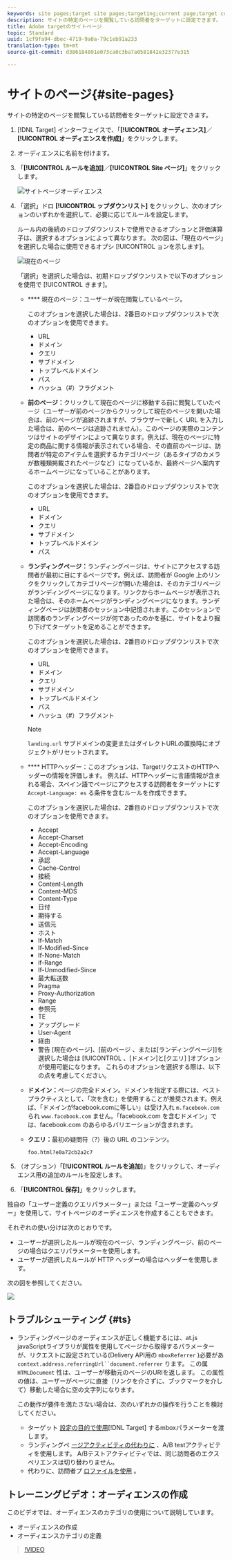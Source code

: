```yaml
---
keywords: site pages;target site pages;targeting;current page;target current page;previous page;target previous page;landing page;target landing page;http header
description: サイトの特定のページを閲覧している訪問者をターゲットに設定できます。
title: Adobe targetのサイトページ
topic: Standard
uuid: 1cf9fa94-dbec-4719-9a0a-79c1eb91a233
translation-type: tm+mt
source-git-commit: d386184891e073ca0c3ba7a0581842e32377e315

---
```



# サイトのページ{#site-pages}

サイトの特定のページを閲覧している訪問者をターゲットに設定できます。

1. [!DNL Target] インターフェイスで、「**[!UICONTROL オーディエンス]**／**[!UICONTROL オーディエンスを作成]**」をクリックします。
1. オーディエンスに名前を付けます。
1. 「**[!UICONTROL ルールを追加]**／**[!UICONTROL Site ページ]**」をクリックします。

   ![サイトページオーディエンス](assets/target_site_pages.png)

1. 「選択」ドロ **[!UICONTROL ップダウンリスト]** をクリックし、次のオプションのいずれかを選択して、必要に応じてルールを設定します。

   ルール内の後続のドロップダウンリストで使用できるオプションと評価演算子は、選択するオプションによって異なります。 次の図は、「現在のページ」を選択した場合に使用できるオプシ [!UICONTROL ョンを示します]。

   ![現在のページ](/help/c-target/c-audiences/c-target-rules/assets/current-page.png)

   「選択」を選択した場合は、初期ドロップダウンリストで以下のオプションを使用で [!UICONTROL きます]。

   * **** 現在のページ：ユーザーが現在閲覧しているページ。

      このオプションを選択した場合は、2番目のドロップダウンリストで次のオプションを使用できます。

      * URL
      * ドメイン
      * クエリ
      * サブドメイン
      * トップレベルドメイン
      * パス
      * ハッシュ（#）フラグメント
   * **前のページ：**&#x200B;クリックして現在のページに移動する前に閲覧していたページ（ユーザーが前のページからクリックして現在のページを開いた場合は、前のページが追跡されますが、ブラウザーで新しく URL を入力した場合は、前のページは追跡されません）。このページの実際のコンテンツはサイトのデザインによって異なります。例えば、現在のページに特定の商品に関する情報が表示されている場合、その直前のページは、訪問者が特定のアイテムを選択するカテゴリページ（あるタイプのカメラが数種類掲載されたページなど）になっているか、最終ページへ案内するホームページになっていることがあります。

      このオプションを選択した場合は、2番目のドロップダウンリストで次のオプションを使用できます。

      * URL
      * ドメイン
      * クエリ
      * サブドメイン
      * トップレベルドメイン
      * パス
   * **ランディングページ：**&#x200B;ランディングページは、サイトにアクセスする訪問者が最初に目にするページです。例えば、訪問者が Google 上のリンクをクリックしてカテゴリページが開いた場合は、そのカテゴリページがランディングページになります。リンクからホームページが表示された場合は、そのホームページがランディングページになります。ランディングページは訪問者のセッション中記憶されます。このセッションで訪問者のランディングページが何であったのかを基に、サイトをより掘り下げてターゲットを定めることができます。

      このオプションを選択した場合は、2番目のドロップダウンリストで次のオプションを使用できます。

      * URL
      * ドメイン
      * クエリ
      * サブドメイン
      * トップレベルドメイン
      * パス
      * ハッシュ（#）フラグメント
      >[!NOTE]
      >
      >`landing.url` サブドメインの変更またはダイレクトURLの置換時にオブジェクトがリセットされます。

   * **** HTTPヘッダー：このオプションは、TargetリクエストのHTTPヘッダーの情報を評価します。 例えば、HTTPヘッダーに言語情報が含まれる場合、スペイン語でページにアクセスする訪問者をターゲットにす `Accept-Language: es` る条件を含むルールを作成できます。

      このオプションを選択した場合は、2番目のドロップダウンリストで次のオプションを使用できます。

      * Accept
      * Accept-Charset
      * Accept-Encoding
      * Accept-Language
      * 承認
      * Cache-Control
      * 接続
      * Content-Length
      * Content-MDS
      * Content-Type
      * 日付
      * 期待する
      * 送信元
      * ホスト
      * If-Match
      * If-Modified-Since
      * If-None-Match
      * if-Range
      * If-Unmodified-Since
      * 最大転送数
      * Pragma
      * Proxy-Authorization
      * Range
      * 参照元
      * TE
      * アップグレード
      * User-Agent
      * 経由
      * 警告
   [現在のページ]、[前のページ 、または[ランディングページ]]を選択した場合は [!UICONTROL 、[ドメイン]と[クエリ] ]オプションが使用可能になります。 これらのオプションを選択する際は、以下の点を考慮してください。

   * **ドメイン：**&#x200B;ページの完全ドメイン。ドメインを指定する際には、ベストプラクティスとして、「次を含む」を使用することが推奨されます。例えば、「ドメインがfacebook.comに等しい」は受け入れ `m.facebook.com` られ `www.facebook.com` ません。「facebook.com を含むドメイン」では、facebook.com のあらゆるバリエーションが含まれます。
   * **クエリ：**&#x200B;最初の疑問符（?）後の URL のコンテンツ。

      `foo.html?e0a72cb2a2c7`





1. （オプション）「**[!UICONTROL ルールを追加]**」をクリックして、オーディエンス用の追加のルールを設定します。
1. 「**[!UICONTROL 保存]**」をクリックします。

独自の「ユーザー定義のクエリパラメーター」または「ユーザー定義のヘッダー」を使用して、サイトページのオーディエンスを作成することもできます。

それぞれの使い分けは次のとおりです。

* ユーザーが選択したルールが現在のページ、ランディングページ、前のページの場合はクエリパラメーターを使用します。
* ユーザーが選択したルールが HTTP ヘッダーの場合はヘッダーを使用します。

次の図を参照してください。

![](assets/site_pages.png)

## トラブルシューティング {#ts}

* ランディングページのオーディエンスが正しく機能するには、at.js javaScriptライブラリが属性を使用してページから取得するパラメーターが、リクエストに設定されている(Delivery API用の `mboxReferrer` )必要があ `context.address.referringUrl``document.referrer` ります。 この属 `HTMLDocument` 性は、ユーザーが移動元のページのURIを返します。 この属性の値は、ユーザーがページに直接（リンクを介さずに、ブックマークを介して）移動した場合に空の文字列になります。

   この動作が要件を満たさない場合は、次のいずれかの操作を行うことを検討してください。

   * ターゲット [設定の目的で使用](/help/c-implementing-target/c-implementing-target-for-client-side-web/t-mbox-download/c-understanding-global-mbox/pass-parameters-to-global-mbox.md)[!DNL Target] するmboxパラメーターを渡します。
   * ランディングペ [ージアクティビティの代わりに](/help/c-activities/t-test-ab/test-ab.md) 、A/B testアクティビティを使用します。 A/Bテストアクティビティでは、同じ訪問者のエクスペリエンスは切り替わりません。
   * 代わりに、訪問者プ [ロファイルを使用](/help/c-target/c-audiences/c-target-rules/visitor-profile.md) 。

## トレーニングビデオ：オーディエンスの作成

このビデオでは、オーディエンスのカテゴリの使用について説明しています。

* オーディエンスの作成
* オーディエンスカテゴリの定義

>[!VIDEO](https://video.tv.adobe.com/v/17392?captions=jpn)
